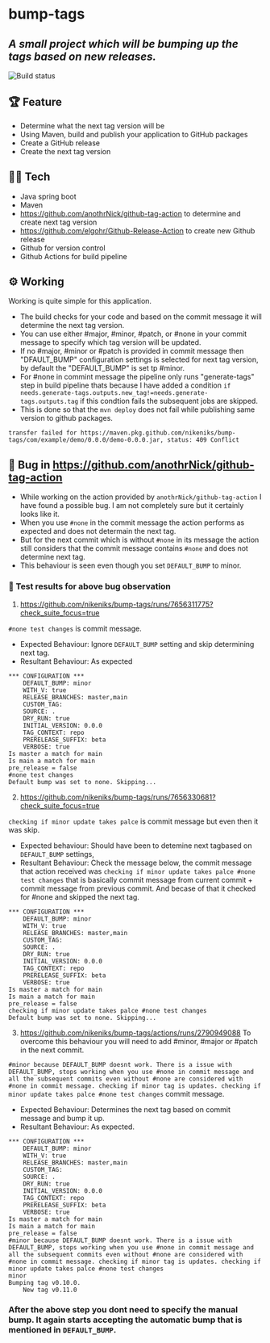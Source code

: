 # bump-tags
## _A small project which will be bumping up the tags based on new releases._

![Build status](https://github.com/nikeniks/bump-tags/actions/workflows/publish.yml/badge.svg)

## 🏆 Feature
- Determine what the next tag version will be
- Using Maven, build and publish your application to GitHub packages
- Create a GitHub release
- Create the next tag version

## :man_technologist: Tech
- Java spring boot  
- Maven
- https://github.com/anothrNick/github-tag-action to determine and create next tag version
- https://github.com/elgohr/Github-Release-Action to create new Github release
- Github for version control
- Github Actions for build pipeline

## :gear: Working

Working is quite simple for this application.

- The build checks for your code and based on the commit message it will determine the next tag version.
- You can use either #major, #minor, #patch, or #none in your commit message to specify which tag version will be updated.
- If no #major, #minor or #patch is provided in commit message then "DFAULT_BUMP" configuration settings is selected for next tag version, by default the "DEFAULT_BUMP" is set tp #minor.
- For #none in commint message the pipeline only runs "generate-tags" step in build pipeline thats because I have added a condition `if needs.generate-tags.outputs.new_tag!=needs.generate-tags.outputs.tag` if this condtion fails the subsequent jobs are skipped.
- This is done so that the `mvn deploy` does not fail while publishing same version to github packages. 
```
transfer failed for https://maven.pkg.github.com/nikeniks/bump-tags/com/example/demo/0.0.0/demo-0.0.0.jar, status: 409 Conflict
```

## :bug: Bug in https://github.com/anothrNick/github-tag-action
- While working on the action provided by `anothrNick/github-tag-action` I have found a possible bug. I am not completely sure but it certainly looks like it.
- When you use `#none` in the commit message the action performs as expected and does not determain the next tag.
- But for the next commit which is without `#none` in its message the action still considers that the commit message contains `#none` and does not determine next tag.
- This behaviour is seen even though you set `DEFAULT_BUMP` to minor.

### :microscope: Test results for above bug observation
1) https://github.com/nikeniks/bump-tags/runs/7656311775?check_suite_focus=true

`#none test changes` is commit message.
- Expected Behaviour: Ignore `DEFAULT_BUMP` setting and skip determining next tag.
- Resultant Behaviour: As expected 
```
*** CONFIGURATION ***
	DEFAULT_BUMP: minor
	WITH_V: true
	RELEASE_BRANCHES: master,main
	CUSTOM_TAG: 
	SOURCE: .
	DRY_RUN: true
	INITIAL_VERSION: 0.0.0
	TAG_CONTEXT: repo
	PRERELEASE_SUFFIX: beta
	VERBOSE: true
Is master a match for main
Is main a match for main
pre_release = false
#none test changes
Default bump was set to none. Skipping...
```
2) https://github.com/nikeniks/bump-tags/runs/7656330681?check_suite_focus=true

`checking if minor update takes palce` is commit message but even then it was skip.
- Expected behaviour:  Should have been to detemine next tagbased on `DEFAULT_BUMP` settings, 
- Resultant Behaviour: Check the message below, the commit message that action received was 
		    `checking if minor update takes palce #none test changes` that is basically commit message from current commit + commit message from previous 			commit. And becase of that it checked for #none and skipped the next tag.
```
*** CONFIGURATION ***
	DEFAULT_BUMP: minor
	WITH_V: true
	RELEASE_BRANCHES: master,main
	CUSTOM_TAG: 
	SOURCE: .
	DRY_RUN: true
	INITIAL_VERSION: 0.0.0
	TAG_CONTEXT: repo
	PRERELEASE_SUFFIX: beta
	VERBOSE: true
Is master a match for main
Is main a match for main
pre_release = false
checking if minor update takes palce #none test changes
Default bump was set to none. Skipping...
```
3) https://github.com/nikeniks/bump-tags/actions/runs/2790949088
To overcome this behaviour you will need to add #minor, #major or #patch in the next commit.

`#minor because DEFAULT_BUMP doesnt work. There is a issue with DEFAULT_BUMP, stops working when you use #none in commit message and all the subsequent commits even without #none are considered with #none in commit message. checking if minor tag is updates. checking if minor update takes palce #none test changes` commit message.
- Expected Behaviour: Determines the next tag based on commit message and bump it up.
- Resultant Behaviour: As expected.

```
*** CONFIGURATION ***
	DEFAULT_BUMP: minor
	WITH_V: true
	RELEASE_BRANCHES: master,main
	CUSTOM_TAG: 
	SOURCE: .
	DRY_RUN: true
	INITIAL_VERSION: 0.0.0
	TAG_CONTEXT: repo
	PRERELEASE_SUFFIX: beta
	VERBOSE: true
Is master a match for main
Is main a match for main
pre_release = false
#minor because DEFAULT_BUMP doesnt work. There is a issue with DEFAULT_BUMP, stops working when you use #none in commit message and all the subsequent commits even without #none are considered with #none in commit message. checking if minor tag is updates. checking if minor update takes palce #none test changes
minor
Bumping tag v0.10.0. 
	New tag v0.11.0
```

### After the above step you dont need to specify the manual bump. It again starts accepting the automatic bump that is mentioned in `DEFAULT_BUMP`. 

